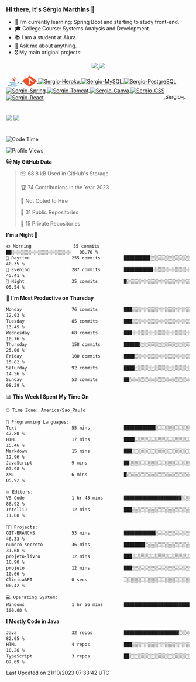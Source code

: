 ### Hi there, it's Sérgio Marthins 👋


- 🌱 I’m currently learning: Spring Boot and starting to study front-end.
- 🎓 College Course: Systems Analysis and Development.
- 📚  I am a student at Alura.
- 💬 Ask me about anything.
- 🎖 My main original projects: 

<div align="center">
  <a href="https://github.com/Almadavic">
  <img height="180em" src="https://github-readme-stats.vercel.app/api?username=Marthiins&show_icons=true&theme=dracula&include_all_commits=true&count_private=true"/>
  <img height="180em" src="https://github-readme-stats.vercel.app/api/top-langs/?username=Marthiins&layout=compact&langs_count=7&theme=dracula"/>
</div>
<div style="display: inline_block"><br>
  <img align="center" alt="Sergio-Java" height="30" width="40" src="https://raw.githubusercontent.com/devicons/devicon/master/icons/java/java-original.svg">
  <img align="center" alt="Sergio-Git" height="30" width="40" src="https://raw.githubusercontent.com/devicons/devicon/master/icons/git/git-original.svg">
  <img align="center" alt="Sergio-Heroku" height="30" width="40" src="https://cdn.jsdelivr.net/gh/devicons/devicon/icons/heroku/heroku-plain-wordmark.svg" />             
  <img align="center" alt="Sergio-MySQL" height="30" width="40" src="https://cdn.jsdelivr.net/gh/devicons/devicon/icons/mysql/mysql-original-wordmark.svg" />
  <img align="center" alt="Sergio-PostgreSQL" height="30" width="40" src="https://cdn.jsdelivr.net/gh/devicons/devicon/icons/postgresql/postgresql-plain-wordmark.svg" />
  <img align="center" alt="Sergio-Spring" height="30" width="40" src="https://cdn.jsdelivr.net/gh/devicons/devicon/icons/spring/spring-original-wordmark.svg" />
  <img align="center" alt="Sergio-Tomcat" height="30" width="40" src="https://cdn.jsdelivr.net/gh/devicons/devicon/icons/tomcat/tomcat-original-wordmark.svg" />
  <img align="center" alt="Sergio-Canva" height="30" width="40" src="https://cdn.jsdelivr.net/gh/devicons/devicon/icons/canva/canva-original.svg" />
  <img align="center" alt="Sergio-CSS" height="30" width="40" src="https://cdn.jsdelivr.net/gh/devicons/devicon/icons/css3/css3-original.svg" />
  <img align="center" alt="Sergio-React" height="30" width="40" src="https://cdn.jsdelivr.net/gh/devicons/devicon/icons/react/react-original.svg" />        
  <img align="right" alt="Sergio-pic" height="150" style="border-radius:50px;" src="https://user-images.githubusercontent.com/47826754/188357708-748fc4f4-5846-47a3-9063-ce04eeefcb8f.png">
</div>

#

<div> 
 <a href = "mailto:sergio.marthiins@gmail.com"><img src="https://img.shields.io/badge/-Gmail-%23333?style=for-the-badge&logo=gmail&logoColor=white" target="_blank"></a>
  <a href="https://www.linkedin.com/in/.........../" target="_blank"><img src="https://img.shields.io/badge/-LinkedIn-%230077B5?style=for-the-badge&logo=linkedin&logoColor=white" target="_blank"></a> 
</div>

#

<!--START_SECTION:waka-->
![Code Time](http://img.shields.io/badge/Code%20Time-72%20hrs%201%20min-blue)

![Profile Views](http://img.shields.io/badge/Profile%20Views-1-blue)

**🐱 My GitHub Data** 

> 📦 68.8 kB Used in GitHub's Storage 
 > 
> 🏆 74 Contributions in the Year 2023
 > 
> 🚫 Not Opted to Hire
 > 
> 📜 31 Public Repositories 
 > 
> 🔑 15 Private Repositories 
 > 
**I'm a Night 🦉** 

```text
🌞 Morning                55 commits          ██░░░░░░░░░░░░░░░░░░░░░░░   08.70 % 
🌆 Daytime                255 commits         ██████████░░░░░░░░░░░░░░░   40.35 % 
🌃 Evening                287 commits         ███████████░░░░░░░░░░░░░░   45.41 % 
🌙 Night                  35 commits          █░░░░░░░░░░░░░░░░░░░░░░░░   05.54 % 
```
📅 **I'm Most Productive on Thursday** 

```text
Monday                   76 commits          ███░░░░░░░░░░░░░░░░░░░░░░   12.03 % 
Tuesday                  85 commits          ███░░░░░░░░░░░░░░░░░░░░░░   13.45 % 
Wednesday                68 commits          ███░░░░░░░░░░░░░░░░░░░░░░   10.76 % 
Thursday                 158 commits         ██████░░░░░░░░░░░░░░░░░░░   25.00 % 
Friday                   100 commits         ████░░░░░░░░░░░░░░░░░░░░░   15.82 % 
Saturday                 92 commits          ████░░░░░░░░░░░░░░░░░░░░░   14.56 % 
Sunday                   53 commits          ██░░░░░░░░░░░░░░░░░░░░░░░   08.39 % 
```


📊 **This Week I Spent My Time On** 

```text
🕑︎ Time Zone: America/Sao_Paulo

💬 Programming Languages: 
Text                     55 mins             ████████████░░░░░░░░░░░░░   47.80 % 
HTML                     17 mins             ████░░░░░░░░░░░░░░░░░░░░░   15.46 % 
Markdown                 15 mins             ███░░░░░░░░░░░░░░░░░░░░░░   12.96 % 
JavaScript               9 mins              ██░░░░░░░░░░░░░░░░░░░░░░░   07.98 % 
XML                      6 mins              █░░░░░░░░░░░░░░░░░░░░░░░░   05.92 % 

🔥 Editors: 
VS Code                  1 hr 43 mins        ██████████████████████░░░   88.92 % 
IntelliJ                 12 mins             ███░░░░░░░░░░░░░░░░░░░░░░   11.08 % 

🐱‍💻 Projects: 
GIT-BRANCHS              53 mins             ████████████░░░░░░░░░░░░░   46.33 % 
numero-secreto           36 mins             ████████░░░░░░░░░░░░░░░░░   31.68 % 
projeto-livro            12 mins             ███░░░░░░░░░░░░░░░░░░░░░░   10.90 % 
projeto                  12 mins             ███░░░░░░░░░░░░░░░░░░░░░░   10.66 % 
ClinicaAPI               0 secs              ░░░░░░░░░░░░░░░░░░░░░░░░░   00.42 % 

💻 Operating System: 
Windows                  1 hr 56 mins        █████████████████████████   100.00 % 
```

**I Mostly Code in Java** 

```text
Java                     32 repos            █████████████████████░░░░   82.05 % 
HTML                     4 repos             ███░░░░░░░░░░░░░░░░░░░░░░   10.26 % 
TypeScript               3 repos             ██░░░░░░░░░░░░░░░░░░░░░░░   07.69 % 
```




 Last Updated on 21/10/2023 07:33:42 UTC
<!--END_SECTION:waka-->

